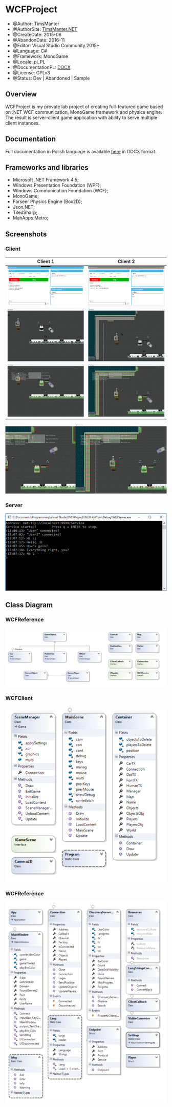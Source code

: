 # WCFProject

* @Author: TimsManter
* @AuthorSite: [TimsManter.NET](http://timsmanter.net/)
* @CreateDate: 2015-06
* @AbandonDate: 2016-11
* @Editor: Visual Studio Community 2015+
* @Language: C#
* @Framework: MonoGame
* @Locale: pl_PL
* @DocumentationPL: [DOCX](docs/WCFProject_Documentation_PL.docx)
* @License: GPLv3
* @Status: Dev | Abandoned | Sample

## Overview

WCFProject is my provate lab project of creating full-featured game based on .NET WCF communication, MonoGame framework and physics engine. The result is server-client game application with ability to serve multiple client instances.

## Documentation

Full documentation in Polish language is available [here](docs/WCFProject_Documentation_PL.docx) in DOCX format.

## Frameworks and libraries

- Microsoft .NET Framework 4.5;
- Windows Presentation Foundation (WPF);
- Windows Communication Foundation (WCF);
- MonoGame;
- Farseer Physics Engine (Box2D);
- Json.NET;
- TiledSharp;
- MahApps.Metro;

## Screenshots

### Client

| Client 1 | Client 2 |
:---: | :---:
![Client Launcher 1](docs/screenshots/client_launcher.png) | ![Client Launcher 2](docs/screenshots/client_launcher2.png)
![Client Window 1](docs/screenshots/client_window.png) | ![Client Window 2](docs/screenshots/client_window2.png)
![Client Window Debug 1](docs/screenshots/client_window_debug.png) | ![Client Window Debug 2](docs/screenshots/client_window_debug2.png)

![Client Window Debug Side](docs/screenshots/client_window_debug_side.png)

### Server

![Console Window](docs/screenshots/console_window2.png)

## Class Diagram

### WCFReference

![Class Diagram](docs/diagrams/WCFReference_Diagram.png)

### WCFClient

![Class Diagram](docs/diagrams/WCFClient_Diagram.png)

### WCFReference

![Class Diagram](docs/diagrams/WCFServer_Diagram.png)